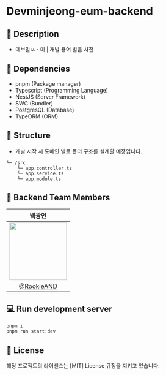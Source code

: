 # Devminjeong-eum-backend

## 📑 Description
- 데브말ㅆㆍ미 | 개발 용어 발음 사전

## 🧱 Dependencies

- pnpm (Package manager)
- Typescript (Programming Language)
- NestJS (Server Framework)
- SWC (Bundler)
- PostgresQL (Database)
- TypeORM (ORM)

## 📂 Structure

- 개발 시작 시 도메인 별로 폴더 구조를 설계할 예정입니다.

```
└─ /src
    └─ app.controller.ts
    └─ app.service.ts
    └─ app.module.ts
```

## 🙌 Backend Team Members

|                                    백광인                                    | 
| :------------------------------------------------------------------------: | 
| <img src="https://avatars.githubusercontent.com/u/74497253?v=4" width=150> |
|                 [@RookieAND](https://github.com/RookieAND)                 |

## 💻 Run development server

```
pnpm i
pnpm run start:dev
```

## 🔐 License

해당 프로젝트의 라이센스는 [MIT] License 규정을 지키고 있습니다.
